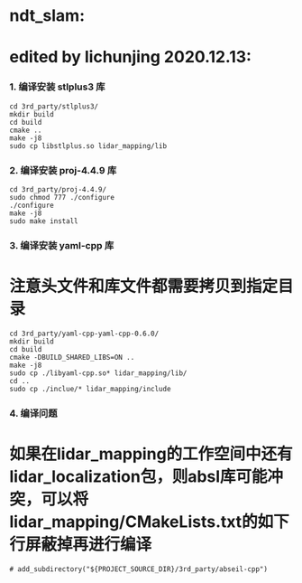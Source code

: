 # ndt_slam:
# edited by lichunjing 2020.12.13:


### 1. 编译安装 stlplus3 库
```
cd 3rd_party/stlplus3/
mkdir build
cd build 
cmake ..
make -j8
sudo cp libstlplus.so lidar_mapping/lib
```

### 2. 编译安装 proj-4.4.9 库
```
cd 3rd_party/proj-4.4.9/
sudo chmod 777 ./configure
./configure
make -j8
sudo make install
```

### 3. 编译安装 yaml-cpp 库
# 注意头文件和库文件都需要拷贝到指定目录
```
cd 3rd_party/yaml-cpp-yaml-cpp-0.6.0/
mkdir build 
cd build
cmake -DBUILD_SHARED_LIBS=ON ..
make -j8
sudo cp ./libyaml-cpp.so* lidar_mapping/lib/
cd ..
sudo cp ./inclue/* lidar_mapping/include
```

### 4. 编译问题
# 如果在lidar_mapping的工作空间中还有lidar_localization包，则absl库可能冲突，可以将lidar_mapping/CMakeLists.txt的如下行屏蔽掉再进行编译
```
# add_subdirectory("${PROJECT_SOURCE_DIR}/3rd_party/abseil-cpp")
```
